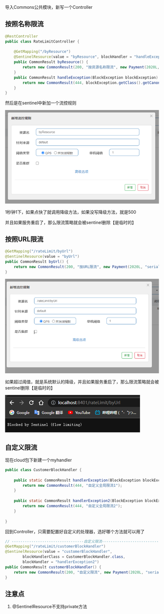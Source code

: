 导入Commons公共模块，新写一个Controller

## 按照名称限流

```java
@RestController
public class RateLimitController {

    @GetMapping("/byResource")
    @SentinelResource(value = "byResource", blockHandler = "handleException")
    public CommonResult byResource() {
        return new CommonResult(200, "按资源名称限流", new Payment(2020L, "serial001"));
    }
    public CommonResult handleException(BlockException blockException) {
        return new CommonResult(444, blockException.getClass().getCanonicalName() + "\t 服务不可用");
    }
}
```

然后是在sentinel中新加一个流控规则

![image-20230416154843899](image/11.SentinelResource/image-20230416154843899.png)

1秒钟1下，如果点快了就调用降级方法，如果没写降级方法，就是500

并且如果服务重启了，那么限流策略就会被sentinel删除【是临时的】



## 按照URL限流

```java
@GetMapping("/rateLimit/byUrl")
@SentinelResource(value = "byUrl")
public CommonResult byUrl() {
    return new CommonResult(200, "按URL限流", new Payment(2020L, "serial002"));
}
```

![image-20230416155615843](image/11.SentinelResource/image-20230416155615843.png)

如果超过阈值，就是系统默认的降级，并且如果服务重启了，那么限流策略就会被sentinel删除【是临时的】

![image-20230416160058408](image/11.SentinelResource/image-20230416160058408.png)



## 自定义限流

现在cloud包下新建一个myhandler

```java
public class CustomerBlockHandler {

    public static CommonResult handlerException(BlockException blockException) {
        return new CommonResult(444, "自定义全局限流1");
    }

    public static CommonResult handlerException2(BlockException blockException) {
        return new CommonResult(444, "自定义全局限流2");
    }

}
```

回到Controller，只需要配置好自定义的处理器，选好哪个方法就可以用了

```java
// ---------------------------------自定义限流------------------------------------------
@GetMapping("/rateLimit/customerBlockHandler")
@SentinelResource(value = "customerBlockHandler",
        blockHandlerClass = CustomerBlockHandler.class,
        blockHandler = "handlerException2")
public CommonResult customerBlockHandler() {
    return new CommonResult(200, "自定义限流", new Payment(2020L, "serial003"));
}
```



## 注意点

1. @SentinelResource不支持private方法